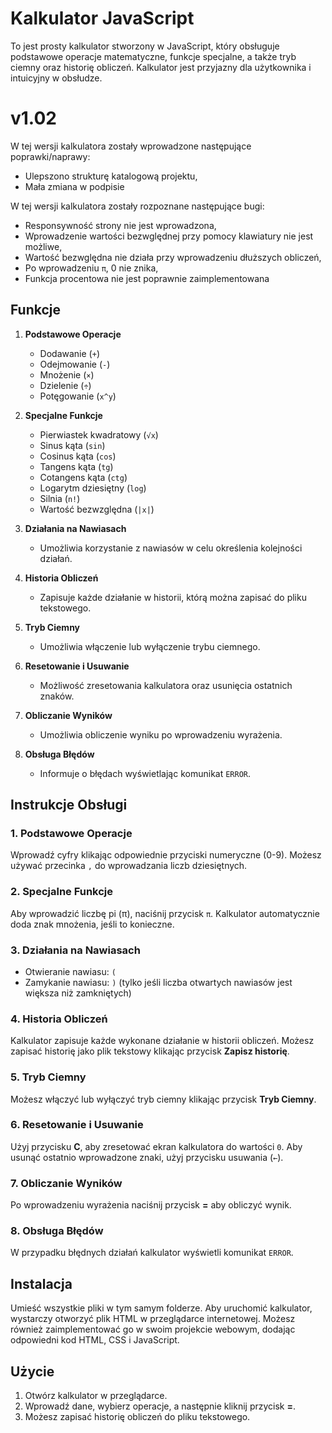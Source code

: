 # Kalkulator JavaScript
To jest prosty kalkulator stworzony w JavaScript, który obsługuje podstawowe operacje matematyczne, funkcje specjalne, a także tryb ciemny oraz historię obliczeń. Kalkulator jest przyjazny dla użytkownika i intuicyjny w obsłudze.

# v1.02
W tej wersji kalkulatora zostały wprowadzone następujące poprawki/naprawy:
- Ulepszono strukturę katalogową projektu,
- Mała zmiana w podpisie

W tej wersji kalkulatora zostały rozpoznane następujące bugi:
- Responsywność strony nie jest wprowadzona,
- Wprowadzenie wartości bezwględnej przy pomocy klawiatury nie jest możliwe,
- Wartość bezwględna nie działa przy wprowadzeniu dłuższych obliczeń,
- Po wprowadzeniu `π`, 0 nie znika,
- Funkcja procentowa nie jest poprawnie zaimplementowana

## Funkcje
1. **Podstawowe Operacje**
   - Dodawanie (`+`)
   - Odejmowanie (`-`)
   - Mnożenie (`×`)
   - Dzielenie (`÷`)
   - Potęgowanie (`x^y`)

2. **Specjalne Funkcje**
   - Pierwiastek kwadratowy (`√x`)
   - Sinus kąta (`sin`)
   - Cosinus kąta (`cos`)
   - Tangens kąta (`tg`)
   - Cotangens kąta (`ctg`)
   - Logarytm dziesiętny (`log`)
   - Silnia (`n!`)
   - Wartość bezwzględna (`|x|`)

3. **Działania na Nawiasach**
   - Umożliwia korzystanie z nawiasów w celu określenia kolejności działań.

4. **Historia Obliczeń**
   - Zapisuje każde działanie w historii, którą można zapisać do pliku tekstowego.

5. **Tryb Ciemny**
   - Umożliwia włączenie lub wyłączenie trybu ciemnego.

6. **Resetowanie i Usuwanie**
   - Możliwość zresetowania kalkulatora oraz usunięcia ostatnich znaków.

7. **Obliczanie Wyników**
   - Umożliwia obliczenie wyniku po wprowadzeniu wyrażenia.

8. **Obsługa Błędów**
   - Informuje o błędach wyświetlając komunikat `ERROR`.

## Instrukcje Obsługi

### 1. Podstawowe Operacje
Wprowadź cyfry klikając odpowiednie przyciski numeryczne (0-9). Możesz używać przecinka `,` do wprowadzania liczb dziesiętnych.

### 2. Specjalne Funkcje
Aby wprowadzić liczbę pi (π), naciśnij przycisk `π`. Kalkulator automatycznie doda znak mnożenia, jeśli to konieczne.

### 3. Działania na Nawiasach
- Otwieranie nawiasu: `(`
- Zamykanie nawiasu: `)` (tylko jeśli liczba otwartych nawiasów jest większa niż zamkniętych)

### 4. Historia Obliczeń
Kalkulator zapisuje każde wykonane działanie w historii obliczeń. Możesz zapisać historię jako plik tekstowy klikając przycisk **Zapisz historię**.

### 5. Tryb Ciemny
Możesz włączyć lub wyłączyć tryb ciemny klikając przycisk **Tryb Ciemny**.

### 6. Resetowanie i Usuwanie
Użyj przycisku **C**, aby zresetować ekran kalkulatora do wartości `0`. Aby usunąć ostatnio wprowadzone znaki, użyj przycisku usuwania (`←`).

### 7. Obliczanie Wyników
Po wprowadzeniu wyrażenia naciśnij przycisk **=** aby obliczyć wynik.

### 8. Obsługa Błędów
W przypadku błędnych działań kalkulator wyświetli komunikat `ERROR`.

## Instalacja
Umieść wszystkie pliki w tym samym folderze. Aby uruchomić kalkulator, wystarczy otworzyć plik HTML w przeglądarce internetowej. Możesz również zaimplementować go w swoim projekcie webowym, dodając odpowiedni kod HTML, CSS i JavaScript.

## Użycie
1. Otwórz kalkulator w przeglądarce.
2. Wprowadź dane, wybierz operacje, a następnie kliknij przycisk **=**.
3. Możesz zapisać historię obliczeń do pliku tekstowego.
